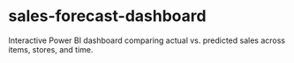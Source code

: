 # sales-forecast-dashboard
Interactive Power BI dashboard comparing actual vs. predicted sales across items, stores, and time.

